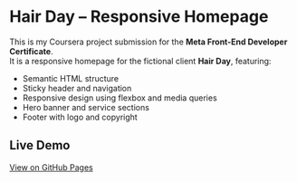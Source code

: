 # Hair Day – Responsive Homepage

This is my Coursera project submission for the **Meta Front-End Developer Certificate**.  
It is a responsive homepage for the fictional client **Hair Day**, featuring:

- Semantic HTML structure
- Sticky header and navigation
- Responsive design using flexbox and media queries
- Hero banner and service sections
- Footer with logo and copyright

## Live Demo
[View on GitHub Pages](https://muskkan-akram.github.io/hair-day-homepage/)
